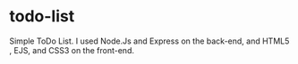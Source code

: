 # todo-list
Simple ToDo List. I used Node.Js and Express on the back-end, and HTML5 , EJS, and CSS3 on the front-end.
